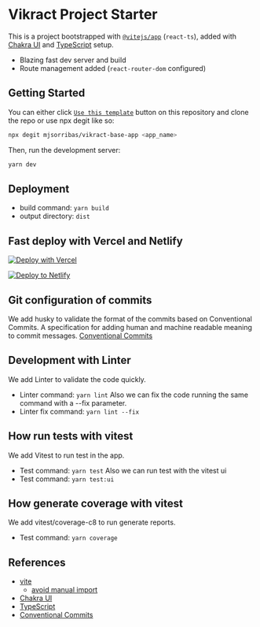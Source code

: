 # Vikract Project Starter

This is a project bootstrapped with [`@vitejs/app`](https://vitejs.dev/guide/#scaffolding-your-first-vite-project) (`react-ts`), added with [Chakra UI](https://chakra-ui.com) and [TypeScript](https://www.typescriptlang.org) setup.

- Blazing fast dev server and build
- Route management added (`react-router-dom` configured)

## Getting Started

You can either click [`Use this template`](https://github.com/mjsorribas/vikract-base-app/generate) button on this repository and clone the repo or use npx degit like so:

```bash
npx degit mjsorribas/vikract-base-app <app_name>
```

Then, run the development server:

```bash
yarn dev
```

## Deployment

- build command: `yarn build`
- output directory: `dist`

## Fast deploy with Vercel and Netlify

[![Deploy with Vercel](https://vercel.com/button)](https://vercel.com/import/git?s=https://github.com/mjsorribas/vikract-base-app) 

[![Deploy to Netlify](https://www.netlify.com/img/deploy/button.svg)](https://app.netlify.com/start/deploy?repository=https://github.com/mjsorribas/vikract-base-app)

## Git configuration of commits

We add husky to validate the format of the commits based on Conventional Commits.
A specification for adding human and machine readable meaning to commit messages.
[Conventional Commits](https://www.conventionalcommits.org/en/v1.0.0/)

## Development with Linter
We add Linter to validate the code quickly. 
- Linter command: `yarn lint`
Also we can fix the code running the same command with a --fix parameter.
- Linter fix command: `yarn lint --fix`

## How run tests with vitest
We add Vitest to run test in the app. 
- Test command: `yarn test`
Also we can run test with the vitest ui
- Test command: `yarn test:ui`

## How generate coverage with vitest
We add vitest/coverage-c8 to run generate reports. 
- Test command: `yarn coverage`

## References

- [vite](https://vitejs.dev)
  - [avoid manual import](https://vitejs.dev/guide/features.html#jsx)
- [Chakra UI](https://chakra-ui.com/)
- [TypeScript](https://www.typescriptlang.org)
- [Conventional Commits](https://www.conventionalcommits.org/en/v1.0.0/)